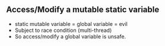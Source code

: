 ## Access/Modify a mutable static variable

* static mutable variable = global variable = evil
* Subject to race condition (multi-thread)
* So access/modify a global variable is unsafe.
